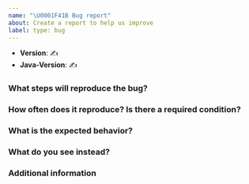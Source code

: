 ```yaml
---
name: "\U0001F41B Bug report"
about: Create a report to help us improve
label: type: bug
---
```


<!--
Thank you for reporting an issue.

This issue tracker is for bugs and issues found within this project.

Please fill in as much of the template below as you're able.
-------

The “✍️” are placeholders signifying requests for
input. Replace them with your responses.

If you are unsure of something, do your best.

-->

* **Version**: ✍️
* **Java-Version**: ✍️

### What steps will reproduce the bug?

<!--
Enter details about your bug, preferably a simple code snippet that can be
run directly without installing third-party dependencies.
-->

### How often does it reproduce? Is there a required condition?

### What is the expected behavior?

<!-- 
If possible please provide textual output instead of screenshots.
-->

### What do you see instead?

<!--
If possible please provide textual output instead of screenshots.
-->

### Additional information

<!--
Tell us anything else you think we should know.
-->
